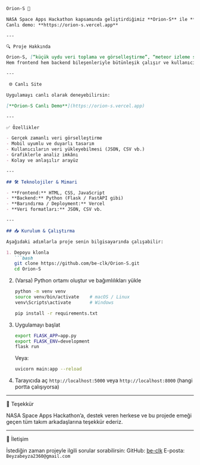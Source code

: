 
````markdown
Orion-S 🚀

NASA Space Apps Hackathon kapsamında geliştirdiğimiz **Orion-S** ile **3. olduk**.  
Canlı demo: **https://orion-s.vercel.app**

---

🔍 Proje Hakkında

Orion-S, [“küçük uydu veri toplama ve görselleştirme”, “meteor izleme sistemi”, “uzay ortamı simülasyonu” vb.] amaçlarına hizmet eden, kullanıcı dostu bir web uygulamasıdır.  
Hem frontend hem backend bileşenleriyle bütünleşik çalışır ve kullanıcıların veri yüklemesine, görselleştirmesine ve analiz etmesine olanak tanır.

---

 🌐 Canlı Site

Uygulamayı canlı olarak deneyebilirsin:

[**Orion-S Canlı Demo**](https://orion-s.vercel.app)

---

✅ Özellikler

- Gerçek zamanlı veri görselleştirme  
- Mobil uyumlu ve duyarlı tasarım  
- Kullanıcıların veri yükleyebilmesi (JSON, CSV vb.)  
- Grafiklerle analiz imkânı  
- Kolay ve anlaşılır arayüz  

---

## 🛠 Teknolojiler & Mimari

- **Frontend:** HTML, CSS, JavaScript  
- **Backend:** Python (Flask / FastAPI gibi)  
- **Barındırma / Deployment:** Vercel  
- **Veri formatları:** JSON, CSV vb.  

---

## 📥 Kurulum & Çalıştırma

Aşağıdaki adımlarla proje senin bilgisayarında çalışabilir:

1. Depoyu klonla  
   ```bash
   git clone https://github.com/be-clk/Orion-S.git
   cd Orion-S
````

2. (Varsa) Python ortamı oluştur ve bağımlılıkları yükle

   ```bash
   python -m venv venv
   source venv/bin/activate    # macOS / Linux
   venv\Scripts\activate       # Windows

   pip install -r requirements.txt
   ```

3. Uygulamayı başlat

   ```bash
   export FLASK_APP=app.py
   export FLASK_ENV=development
   flask run
   ```

   Veya:

   ```bash
   uvicorn main:app --reload
   ```

4. Tarayıcıda aç
   `http://localhost:5000` veya `http://localhost:8000` (hangi portta çalışıyorsa)

---

🙏 Teşekkür

NASA Space Apps Hackathon’a, destek veren herkese ve bu projede emeği geçen tüm takım arkadaşlarına teşekkür ederiz.

---

📨 İletişim

İstediğin zaman projeyle ilgili sorular sorabilirsin:
GitHub: [be-clk](https://github.com/be-clk)
E-posta: `Beyzabeyza2360@gmail.com`

```

